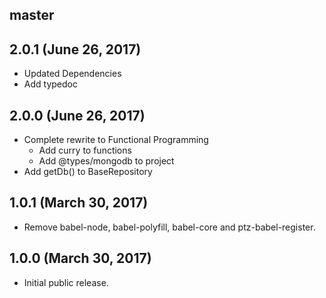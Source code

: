 ## master

## 2.0.1 (June 26, 2017)

* Updated Dependencies
* Add typedoc

## 2.0.0 (June 26, 2017)

* Complete rewrite to Functional Programming
    * Add curry to functions
    * Add @types/mongodb to project
* Add getDb() to BaseRepository

## 1.0.1 (March 30, 2017)

* Remove babel-node, babel-polyfill, babel-core and ptz-babel-register.

## 1.0.0 (March 30, 2017)

* Initial public release.
